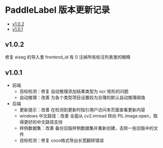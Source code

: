 # PaddleLabel 版本更新记录

<!-- TOC -->

- [v1.0.2](#v102)
- [v1.0.1](#v101)

<!-- /TOC -->

## v1.0.2

修复 eiseg 的导入里 frontend_id 有 0
注掉所有标注列表里的眼睛

## v1.0.1

- 前端
  - 目标检测：修复 自动推理添加结果类型为 ocr 矩形的问题
  - 自动推理：改善 为各个类型项目设置较为合理的默认自动推理阈值
- 后端
  - 更新提示：改善 在检测到更新时指引用户访问本页面查看更新内容
  - windows 中文路径：改善 全面从 cv2.imread 转向 PIL.Image.open，取得更好的中文路径支持
  - 样例数据集：改善 备份旧版样例数据集并重新创建，去除一些旧版中的文件
  - 目标检测：修复 coco格式导出长宽翻转错误

<!-- separator -->
